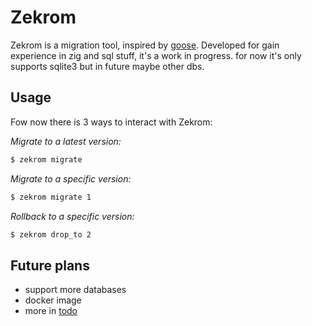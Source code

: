 # Zekrom 
Zekrom is a migration tool, inspired by [goose](https://github.com/pressly/goose).
Developed for gain experience in zig and sql stuff, it's a work in progress.
for now it's only supports sqlite3 but in future maybe other dbs.

## Usage
Fow now there is 3 ways to interact with Zekrom:

*Migrate to a latest version:*
```bash
$ zekrom migrate
```

*Migrate to a specific version:*
```bash
$ zekrom migrate 1
```

*Rollback to a specific version:*
```bash
$ zekrom drop_to 2
```

## Future plans
- support more databases
- docker image 
- more in [todo](./TODO.md)
